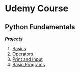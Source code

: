 # Udemy Course
## Python Fundamentals

**_Projects_**

1. [Basics](https://github.com/brunomilitzer/python-fundementals/tree/main/basics)
2. [Operators](https://github.com/brunomilitzer/python-fundementals/tree/main/operators)
3. [Print and Input](https://github.com/brunomilitzer/python-fundementals/tree/main/printandinput)
4. [Basic Programs](https://github.com/brunomilitzer/python-fundementals/tree/main/basicprograms)